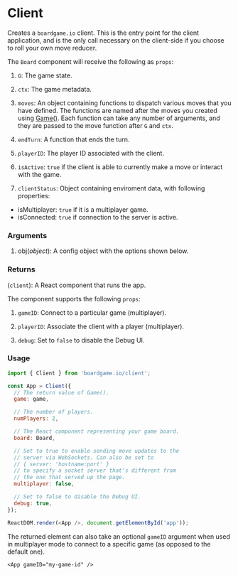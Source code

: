 # Client

Creates a `boardgame.io` client. This is the entry point for
the client application, and is the only call necessary on the
client-side if you choose to roll your own move reducer.

The `Board` component will receive the following as `props`:

1. `G`: The game state.

2. `ctx`: The game metadata.

3. `moves`: An object containing functions to dispatch various
   moves that you have defined. The functions are named after the
   moves you created using [Game()](/api/Game.md). Each function
   can take any number of arguments, and they are passed to the
   move function after `G` and `ctx`.

4. `endTurn`: A function that ends the turn.

5. `playerID`: The player ID associated with the client.

6. `isActive`: `true` if the client is able to currently make
   a move or interact with the game.

7. `clientStatus`: Object containing enviroment data, with
   following properties:

* isMultiplayer: `true` if it is a multiplayer game.
* isConnected: `true` if connection to the server is active.

### Arguments

1. obj(_object_): A config object with the options shown below.

### Returns

(`client`): A React component that runs the app.

The component supports the following `props`:

1. `gameID`: Connect to a particular game (multiplayer).

2. `playerID`: Associate the client with a player (multiplayer).

3. `debug`: Set to `false` to disable the Debug UI.

### Usage

```js
import { Client } from 'boardgame.io/client';

const App = Client({
  // The return value of Game().
  game: game,

  // The number of players.
  numPlayers: 2,

  // The React component representing your game board.
  board: Board,

  // Set to true to enable sending move updates to the
  // server via WebSockets. Can also be set to
  // { server: 'hostname:port' }
  // to specify a socket server that's different from
  // the one that served up the page.
  multiplayer: false,

  // Set to false to disable the Debug UI.
  debug: true,
});

ReactDOM.render(<App />, document.getElementById('app'));
```

The returned element can also take an optional `gameID`
argument when used in multiplayer mode to connect to a
specific game (as opposed to the default one).

```
<App gameID="my-game-id" />
```
